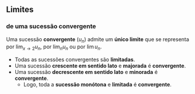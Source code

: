 ## Limites
### de uma sucessão convergente
Uma sucessão **convergente** ($u_n$) admite um **único limite** que se representa por $\lim_{x \to 2} u_n$, por $\lim_n u_n$ ou por $\lim u_n$. 

- Todas as sucessões convergentes são **limitadas**.
- Uma sucessão **crescente em sentido lato** e **majorada** é **convergente**.
- Uma sucessão **decrescente em sentido lato** e **minorada** é **convergente**.
	- Logo, toda a **sucessão monótona** e **limitada** é **convergente**.

### 